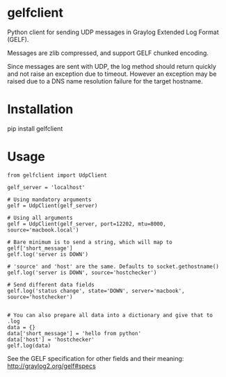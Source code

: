 gelfclient
======

Python client for sending UDP messages in Graylog Extended Log Format (GELF).

Messages are zlib compressed, and support GELF chunked encoding.

Since messages are sent with UDP, the log method should return quickly and not raise an exception due to timeout. However an exception may be raised due to a DNS name resolution failure for the target hostname.


Installation
======
pip install gelfclient


Usage
======
```
from gelfclient import UdpClient

gelf_server = 'localhost'

# Using mandatory arguments
gelf = UdpClient(gelf_server)

# Using all arguments
gelf = UdpClient(gelf_server, port=12202, mtu=8000, source='macbook.local')

# Bare minimum is to send a string, which will map to gelf['short_message']
gelf.log('server is DOWN')

# 'source' and 'host' are the same. Defaults to socket.gethostname()
gelf.log('server is DOWN', source='hostchecker')

# Send different data fields
gelf.log('status change', state='DOWN', server='macbook', source='hostchecker')


# You can also prepare all data into a dictionary and give that to .log
data = {}
data['short_message'] = 'hello from python'
data['host'] = 'hostchecker'
gelf.log(data)
```

See the GELF specification for other fields and their meaning: 
http://graylog2.org/gelf#specs
